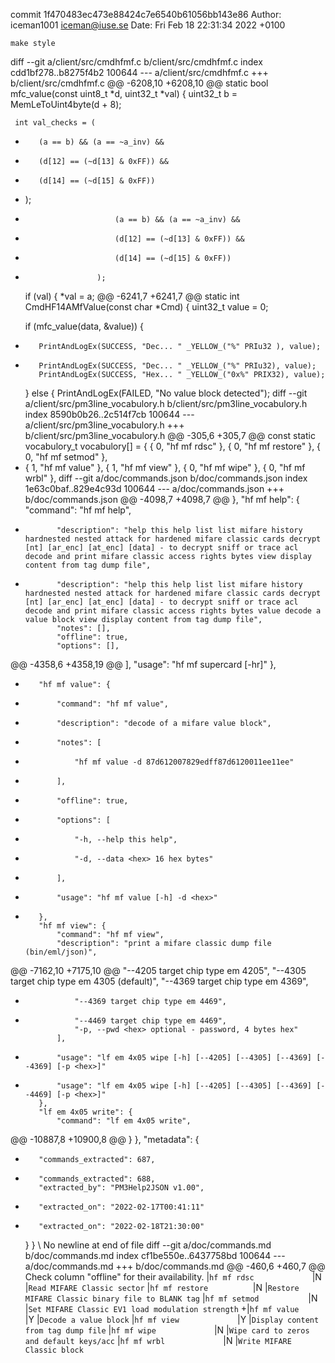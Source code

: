 commit 1f470483ec473e88424c7e6540b61056bb143e86
Author: iceman1001 <iceman@iuse.se>
Date:   Fri Feb 18 22:31:34 2022 +0100

    make style

diff --git a/client/src/cmdhfmf.c b/client/src/cmdhfmf.c
index cdd1bf278..b8275f4b2 100644
--- a/client/src/cmdhfmf.c
+++ b/client/src/cmdhfmf.c
@@ -6208,10 +6208,10 @@ static bool mfc_value(const uint8_t *d, uint32_t *val) {
     uint32_t b = MemLeToUint4byte(d + 8);
 
     int val_checks = (
-        (a == b) && (a == ~a_inv) &&
-        (d[12] == (~d[13] & 0xFF)) &&
-        (d[14] == (~d[15] & 0xFF))
-    );
+                         (a == b) && (a == ~a_inv) &&
+                         (d[12] == (~d[13] & 0xFF)) &&
+                         (d[14] == (~d[15] & 0xFF))
+                     );
 
     if (val) {
         *val = a;
@@ -6241,7 +6241,7 @@ static int CmdHF14AMfValue(const char *Cmd) {
     uint32_t value = 0;
 
     if (mfc_value(data, &value))  {
-        PrintAndLogEx(SUCCESS, "Dec... " _YELLOW_("%" PRIu32 ), value);
+        PrintAndLogEx(SUCCESS, "Dec... " _YELLOW_("%" PRIu32), value);
         PrintAndLogEx(SUCCESS, "Hex... " _YELLOW_("0x%" PRIX32), value);
     } else {
         PrintAndLogEx(FAILED, "No value block detected");
diff --git a/client/src/pm3line_vocabulory.h b/client/src/pm3line_vocabulory.h
index 8590b0b26..2c514f7cb 100644
--- a/client/src/pm3line_vocabulory.h
+++ b/client/src/pm3line_vocabulory.h
@@ -305,6 +305,7 @@ const static vocabulory_t vocabulory[] = {
     { 0, "hf mf rdsc" }, 
     { 0, "hf mf restore" }, 
     { 0, "hf mf setmod" }, 
+    { 1, "hf mf value" }, 
     { 1, "hf mf view" }, 
     { 0, "hf mf wipe" }, 
     { 0, "hf mf wrbl" }, 
diff --git a/doc/commands.json b/doc/commands.json
index 1e63c0baf..829e4c93d 100644
--- a/doc/commands.json
+++ b/doc/commands.json
@@ -4098,7 +4098,7 @@
         },
         "hf mf help": {
             "command": "hf mf help",
-            "description": "help this help list list mifare history hardnested nested attack for hardened mifare classic cards decrypt [nt] [ar_enc] [at_enc] [data] - to decrypt sniff or trace acl decode and print mifare classic access rights bytes view display content from tag dump file",
+            "description": "help this help list list mifare history hardnested nested attack for hardened mifare classic cards decrypt [nt] [ar_enc] [at_enc] [data] - to decrypt sniff or trace acl decode and print mifare classic access rights bytes value decode a value block view display content from tag dump file",
             "notes": [],
             "offline": true,
             "options": [],
@@ -4358,6 +4358,19 @@
             ],
             "usage": "hf mf supercard [-hr]"
         },
+        "hf mf value": {
+            "command": "hf mf value",
+            "description": "decode of a mifare value block",
+            "notes": [
+                "hf mf value -d 87d612007829edff87d6120011ee11ee"
+            ],
+            "offline": true,
+            "options": [
+                "-h, --help this help",
+                "-d, --data <hex> 16 hex bytes"
+            ],
+            "usage": "hf mf value [-h] -d <hex>"
+        },
         "hf mf view": {
             "command": "hf mf view",
             "description": "print a mifare classic dump file (bin/eml/json)",
@@ -7162,10 +7175,10 @@
                 "--4205 target chip type em 4205",
                 "--4305 target chip type em 4305 (default)",
                 "--4369 target chip type em 4369",
-                "--4369 target chip type em 4469",
+                "--4469 target chip type em 4469",
                 "-p, --pwd <hex> optional - password, 4 bytes hex"
             ],
-            "usage": "lf em 4x05 wipe [-h] [--4205] [--4305] [--4369] [--4369] [-p <hex>]"
+            "usage": "lf em 4x05 wipe [-h] [--4205] [--4305] [--4369] [--4469] [-p <hex>]"
         },
         "lf em 4x05 write": {
             "command": "lf em 4x05 write",
@@ -10887,8 +10900,8 @@
         }
     },
     "metadata": {
-        "commands_extracted": 687,
+        "commands_extracted": 688,
         "extracted_by": "PM3Help2JSON v1.00",
-        "extracted_on": "2022-02-17T00:41:11"
+        "extracted_on": "2022-02-18T21:30:00"
     }
 }
\ No newline at end of file
diff --git a/doc/commands.md b/doc/commands.md
index cf1be550e..6437758bd 100644
--- a/doc/commands.md
+++ b/doc/commands.md
@@ -460,6 +460,7 @@ Check column "offline" for their availability.
 |`hf mf rdsc             `|N       |`Read MIFARE Classic sector`
 |`hf mf restore          `|N       |`Restore MIFARE Classic binary file to BLANK tag`
 |`hf mf setmod           `|N       |`Set MIFARE Classic EV1 load modulation strength`
+|`hf mf value            `|Y       |`Decode a value block`
 |`hf mf view             `|Y       |`Display content from tag dump file`
 |`hf mf wipe             `|N       |`Wipe card to zeros and default keys/acc`
 |`hf mf wrbl             `|N       |`Write MIFARE Classic block`
